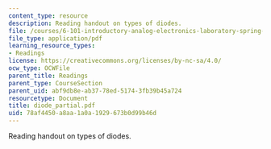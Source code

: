 ```yaml
---
content_type: resource
description: Reading handout on types of diodes.
file: /courses/6-101-introductory-analog-electronics-laboratory-spring-2007/78af4450a8aa1a0a1929673b0d99b46d_diode_partial.pdf
file_type: application/pdf
learning_resource_types:
- Readings
license: https://creativecommons.org/licenses/by-nc-sa/4.0/
ocw_type: OCWFile
parent_title: Readings
parent_type: CourseSection
parent_uid: abf9db8e-ab37-78ed-5174-3fb39b45a724
resourcetype: Document
title: diode_partial.pdf
uid: 78af4450-a8aa-1a0a-1929-673b0d99b46d
---
```

Reading handout on types of diodes.